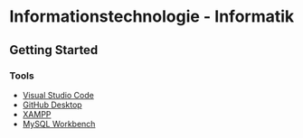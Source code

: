 # Informationstechnologie - Informatik

## Getting Started

### Tools

- [Visual Studio Code](https://code.visualstudio.com/)
- [GitHub Desktop](https://desktop.github.com/)
- [XAMPP](https://www.apachefriends.org/de/index.html)
- [MySQL Workbench](https://www.mysql.com/products/workbench)
